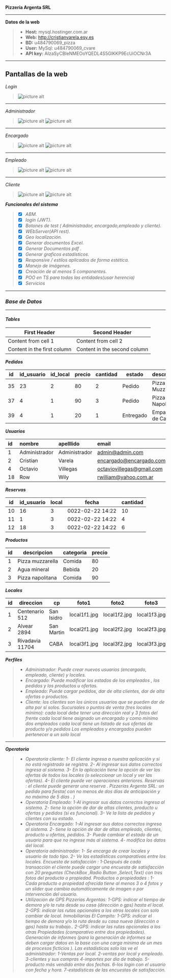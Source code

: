 **Pizzería Argenta SRL**

----------

<i class="icon-cog"></i>**Datos de la web**
>  
> - **Host:** mysql.hostinger.com.ar
> - **Web:** http://cristianvarela.esy.es  <i class="icon-upload"></i>
> - **BD:** u484790069_pizza
> - **User:** MySql: u484790069_cvare
> - **API key:** AIzaSyCBIeNMEOoYQEDL4S5GlKKP9EcUiOCNr3A

----------
**Pantallas de la web**
----------
*Login*
>![picture alt](pizzeria/src/assets/img/GithubLogin.png "Login")
----------
*Administrador*
>![picture alt](pizzeria/src/assets/img/GithubAdmin.png "Pantalla Administrador")
>![picture alt](pizzeria/src/assets/img/GithubAdminABMLocales.png "Pantalla Admin Locales")
----------
*Encargado*
>![picture alt](pizzeria/src/assets/img/GithubEncargado.png "Pantalla Encargado")
>![picture alt](pizzeria/src/assets/img/GithubEncargadoABMProductos.png "Pantalla Encargado Productos")
----------
*Empleado*
>![picture alt](pizzeria/src/assets/img/GithubEmpleado.png "Pantalla Empleado")
>![picture alt](pizzeria/src/assets/img/GithubEmpleadoAltaPedido.png "Pantalla Empleado Pedidos")
----------
*Cliente*
>![picture alt](pizzeria/src/assets/img/GithubCliente.png "Pantalla Cliente")
>![picture alt](pizzeria/src/assets/img/GithubClienteLocales.png "Pantalla Locales")

**<i class="icon-cog"> Funcionales del sistema**
> - [X] ABM.
> - [X] login (JWT).
> - [X] Botones de test ( Administrador, encargado,empleado y cliente).
> - [X] WEbServer(API rest).
> - [X] Geo localización.
> - [X] Generar documentos Excel.
> - [X] Generar Documentos pdf .
> - [X] Generar graficos estadísticos.
> - [X] Responsive / estilos aplicados de forma estética.
> - [X] Manejo de imágenes.
> - [X] Creación de al menos 5 componentes.
> - [X] POO en TS para todas las entidades(usar herencia)
> - [X] Servicios

----------

### Base de Datos

----------

#### Tables

First Header | Second Header
------------ | -------------
Content from cell 1 | Content from cell 2
Content in the first column | Content in the second column

**Pedidos** 

id | id_usuario | id_local | precio | cantidad |   estado  |    descripcion  
-- | ---------- | -------- | ------ | -------- | --------- | ----------------
35 |     23     |     2    |   80   |     2    | Pedido    | Pizza Muzzarella
37 | 4  		| 	  1    |   90   |     3    | Pedido    | Pizza Napolitana
39 | 4          | 	  1	   |   20   |     1    | Entregado | Empanada de Carne

**Usuarios**

| id       | nombre | apelllido   |  email |  sexo  | perfil | password  
| :------- | :----- | :---        | :----- | :----- | :-----      | :-----   
| 1        | Administrador  |  Administrador | admin@admin.com | M | Administrador | 1234
| 2    | Cristian    |  Varela | encargado@encargado.com | M | Encargado | 1234
| 4     | Octavio | Villegas | octaviovillegas@gmail.com | M | Empleado | 1234
| 18 | Row | Wily | rwilliam@yahoo.com.ar | M | Cliente | 1234

**Reservas** 

id | id_usuario | local |       fecha      | cantidad  
-- | ---------- | ----- | ---------------- | -------- 
10 |     16     |   3   | 0022-02-22 14:22 |    10    
11 |     1      |   3   | 0022-02-22 14:22 |    4     
12 |     18     |   3   | 0022-02-22 14:22 |    6     

**Productos** 

id |    descripcion   | categoria | precio 
-- | ---------------- | --------- | ------ 
1  | Pizza muzzarella |   Comida  |   80   
2  |   Agua mineral   |   Bebida  |   20   
3  | Pizza napolitana |   Comida  |   90   

**Locales** 

id |    direccion    |     cp     |    foto1     |    foto2     |    foto3     
-- | --------------- | ---------- | ------------ | ------------ | ------------ 
1  | Centenario 512  | San Isidro | local1f1.jpg | local1f2.jpg | local1f3.jpg 
2  | Alvear 2894     | San Martin | local2f1.jpg | local2f2.jpg | local2f3.jpg 
3  | Rivadavia 11704 |    CABA    | local3f1.jpg | local3f2.jpg | local3f3.jpg 



**<i class="icon-cog"> Perfiles**
>- Administrador: Puede crear nuevos usuarios (encargado, empleado, cliente) y locales.
>- Encargado: Puede modificar los estados de los empleados , los pedidos y los productos u
ofertas.
>- Empleado: Puede cargar pedidos, dar de alta clientes, dar de alta ofertas o productos.
>- Cliente: los clientes son los únicos usuarios que se pueden dar de alta por sí solos.
Sucursales o puntos de venta (tres locales mínimo):
cada local debe tener una dirección real y 3 fotos del frente
cada local tiene asignado un encargado y como mínimo dos empleados
cada local tiene un listado de sus ofertas de producto y/o pedidos
Los empleados y encargados pueden pertenecer a un solo local

----------
**<i class="icon-cog"> Operatoria**
>- Operatoria cliente:
1- El cliente ingresa a nuestra aplicación y si no está registrado se registra.
2- Al ingresar sus datos correctos ingresa al sistema.
3- En la aplicación tiene la opción de ver las ofertas de todos los locales (o seleccionar un local y ver las ofertas).
4- El cliente puede ver operaciones anteriores.
Reservas : el cliente puede generar una reserva .
Pizzerías Argenta SRL: un pedido para fiesta( con no menos de dos días de anticipación y no máximo de 5 días . )
>- Operatoria Empleado:
1-Al ingresar sus datos correctos ingresa al sistema.
2- tiene la opción de dar de altas clientes, producto u ofertas y pedidos (si es funcional).
3- Ve la lista de pedidos y clientes con su estado.
>- Operatoria Encargado:
1-Al ingresar sus datos correctos ingresa al sistema.
2- tiene la opción de dar de altas empleado, clientes, producto u ofertas, pedidos.
3- Puede cambiar el estado de un usuario para que no ingrese más al sistema.
4- modifica los datos del local.
>- Operatoria administrador:
1- Se encarga de crear locales y usuario de todo tipo.
2- Ve las estadísticas comparativas entre los locales.
Encuesta de satisfacción :
1-Después de cada transacción el cliente puede cargar una encuesta de satisfacción con 20 preguntas (CheckBox ,Radio Button ,Select,Text)
con tres fotos del producto o propiedad.
Productos o propiedades :
1- Cada producto o propiedad ofrecida tiene al menos 3 o 4 fotos y un slider que cambia automáticamente de imagen o por intervención del
usuario.
>- Utilización de GPS
Pizzerías Argentas:
1-GPS: indicar el tiempo de demora y/o la ruta desde su casa (dirección o gps) hasta el local.
2-GPS: indicar las rutas opcionales a los otros locales con solo cambiar de local.
Inmobiliarias El Campito:
1-GPS: indicar el tiempo de demora y/o la ruta desde su casa nueva (dirección o gps) hasta su trabajo..
2-GPS: indicar las rutas opcionales a los otras Propiedades (comparativo entre dos propiedades).
Generación de informes
(para la generación de informes se deben cargar datos en la base con una carga mínima de un mes de procesos
ficticios ).
Las estadísticas solo las ve el administrador:
1-Ventas por local.
2-ventas por local y empleado.
3-clientes y sus compras
4-importes por dia de trabajo.
5-producto más vendido entre dos fechas.
6-los login con el usuario con fecha y hora.
7-estadísticas de las encuestas de satisfacción.